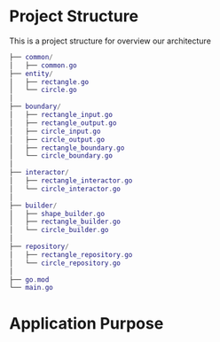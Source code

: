 # Project Structure
This is a project structure for overview our architecture
```lua
├── common/
│   ├── common.go
├── entity/
│   ├── rectangle.go
│   └── circle.go
│
├── boundary/
│   ├── rectangle_input.go
│   ├── rectangle_output.go
│   ├── circle_input.go
│   ├── circle_output.go
│   ├── rectangle_boundary.go
│   └── circle_boundary.go
│
├── interactor/
│   ├── rectangle_interactor.go
│   └── circle_interactor.go
│
├── builder/
│   ├── shape_builder.go
│   ├── rectangle_builder.go
│   └── circle_builder.go
│
├── repository/
│   ├── rectangle_repository.go
│   └── circle_repository.go
│
├── go.mod
└── main.go
```

# Application Purpose
